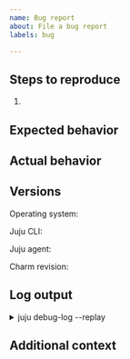 ```yaml
---
name: Bug report
about: File a bug report
labels: bug

---
```


<!-- Thank you for submitting a bug report! All fields are required unless marked optional. -->

## Steps to reproduce
1. 

## Expected behavior


## Actual behavior
<!-- If applicable, add screenshots -->


## Versions

<!-- Run "lsb_release -sd" -->
Operating system: 

<!-- Run "juju version" -->
Juju CLI: 

<!-- Model version from "juju status" -->
Juju agent: 

<!-- App revision from "juju status" or (advanced) commit hash -->
Charm revision: 

## Log output
<details>
<summary> juju debug-log --replay </summary>

<!-- Paste the full output of "juju debug-log --replay" between the triple backticks (```) -->
```shell


```
</details>

<!-- (Optional) Copy the logs that are relevant to the bug & paste inside triple backticks below -->


## Additional context
<!-- (Optional) Add any additional information here -->
